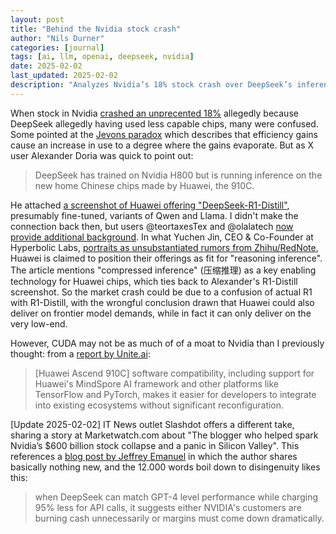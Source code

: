```yaml
---
layout: post
title: "Behind the Nvidia stock crash"
author: "Nils Durner"
categories: [journal]
tags: [ai, llm, openai, deepseek, nvidia]
date: 2025-02-02
last_updated: 2025-02-02
description: "Analyzes Nvidia’s 18% stock crash over DeepSeek’s inference on Huawei 910C vs H800 training chips, debunks Jevons paradox link, and highlights Ascend 910C’s framework compatibility."
---
```


When stock in Nvidia [crashed an unprecented 18%](https://www.cnbc.com/2025/01/27/nvidia-sheds-almost-600-billion-in-market-cap-biggest-drop-ever.html) allegedly because DeepSeek allegedly having used less capable chips, many were confused. Some pointed at the [Jevons paradox](https://en.wikipedia.org/wiki/Jevons_paradox) which describes that efficiency gains cause an increase in use to a degree where the gains evaporate. But as X user Alexander Doria was quick to point out:
> DeepSeek has trained on Nvidia H800 but is running inference on the new home Chinese chips made by Huawei, the 910C.

He attached [a screenshot of Huawei offering "DeepSeek-R1-Distill"](https://x.com/Dorialexander/status/1884167945280278857), presumably fine-tuned, variants of Qwen and Llama. I didn't make the connection back then, but users @teortaxesTex and @olalatech [now provide additional background](https://x.com/teortaxesTex/status/1885593667206803579). In what Yuchen Jin, CEO & Co-Founder at Hyperbolic Labs, [portraits as unsubstantiated rumors from Zhihu/RedNote](https://x.com/Yuchenj_UW/status/1885692296316047546), Huawei is claimed to position their offerings as fit for "reasoning inference". The article mentions "compressed inference" (压缩推理) as a key enabling technology for Huawei chips, which ties back to Alexander's R1-Distill screenshot. So the market crash could be due to a confusion of actual R1 with R1-Distill, with the wrongful conclusion drawn that Huawei could also deliver on frontier model demands, while in fact it can only deliver on the very low-end.

However, CUDA may not be as much of of a moat to Nvidia than I previously thought: from a [report by Unite.ai](https://www.unite.ai/huaweis-ascend-910c-a-bold-challenge-to-nvidia-in-the-ai-chip-market/):
> [Huawei Ascend 910C] software compatibility, including support for Huawei's MindSpore AI framework and other platforms like TensorFlow and PyTorch, makes it easier for developers to integrate into existing ecosystems without significant reconfiguration.

[Update 2025-02-02]
IT News outlet Slashdot offers a different take, sharing a story at Marketwatch.com about "The blogger who helped spark Nvidia’s $600 billion stock collapse and a panic in Silicon Valley". This references a [blog post by Jeffrey Emanuel](https://youtubetranscriptoptimizer.com/blog/05_the_short_case_for_nvda) in which the author shares basically nothing new, and the 12.000 words boil down to disingenuity likes this:
>  when DeepSeek can match GPT-4 level performance while charging 95% less for API calls, it suggests either NVIDIA's customers are burning cash unnecessarily or margins must come down dramatically.